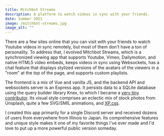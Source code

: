 ```yaml
---
title: Mitchbot Streams
description: A platform to watch videos in sync with your friends.
date: Summer 2021
image: /mitchbot-streams.jpg
image_alt: ""
---
```


There are a few sites online that you can visit with your friends to watch Youtube videos in sync remotely, but most of them don't have a ton of personality. To address that, I evolved Mitchbot Streams, which is a synchronized viewing app that supports Youtube, Vimeo, Dailymotion, and native HTML5 video embeds, keeps videos in sync using Websockets, has a chat feature that displays stylized versions of the avatars of the viewers in a "room" at the top of the page, and supports custom playlists.

The frontend is a mix of Vue and vanilla JS, and the backend API and websockets server is an Express app. It persists data to a SQLite database using the query builder library Knex, to which I became a [very tiny contributor](https://github.com/knex/knex/commits/master/?author=toBeOfUse). Its visual style comprises an eclectic mix of stock photos from Unsplash, quite a few SVG/SMIL animations, and [XP.css](https://botoxparty.github.io/XP.css/).

I created this app primarily for a single Discord server and received dozens of users from everywhere from Illinois to Japan. Its comprehensive features and unique style makes it one of my favorite things I've ever made and I'd love to put up a more powerful public version someday.
